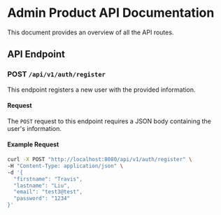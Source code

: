 # Admin Product API Documentation

This document provides an overview of all the API routes.

## API Endpoint

### POST `/api/v1/auth/register`

This endpoint registers a new user with the provided information.

#### Request

The `POST` request to this endpoint requires a JSON body containing the user's information.

#### Example Request

```bash
curl -X POST "http://localhost:8080/api/v1/auth/register" \
-H "Content-Type: application/json" \
-d '{
  "firstname": "Travis",
  "lastname": "Liu",
  "email": "test3@test",
  "password": "1234"
}'
